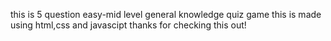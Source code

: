 this is 5 question easy-mid level general knowledge quiz game 
this is made using html,css and javascipt
thanks for checking this out!
